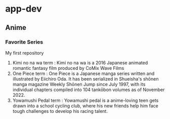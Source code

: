 # app-dev
## Anime
### Favorite Series

My first repository
1. Kimi no na wa 
term
: Kimi no na wa is a 2016 Japanese animated romantic fantasy film produced by CoMix Wave Films
2. One Piece
term
: One Piece is a Japanese manga series written and illustrated by Eiichiro Oda. It has been serialized in Shueisha's shōnen manga magazine Weekly Shōnen Jump since July 1997, with its individual chapters compiled into 104 tankōbon volumes as of November 2022.
3. Yowamushi Pedal
term
: Yowamushi pedal is a anime-loving teen gets drawn into a school cycling club, where his new friends help him face tough challenges to develop his racing talent.


